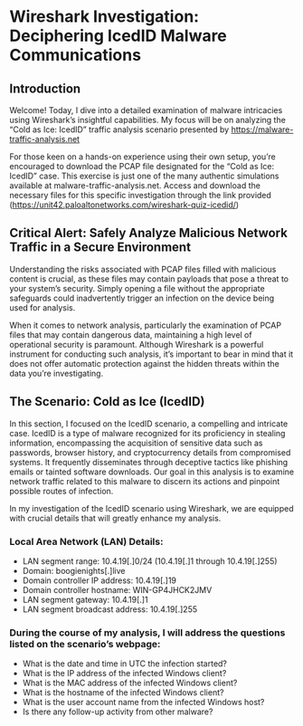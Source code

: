# Wireshark Investigation: Deciphering IcedID Malware Communications

## Introduction
Welcome! Today, I dive into a detailed examination of malware intricacies using Wireshark’s insightful capabilities. My focus will be on analyzing the “Cold as Ice: IcedID” traffic analysis scenario presented by https://malware-traffic-analysis.net

For those keen on a hands-on experience using their own setup, you’re encouraged to download the PCAP file designated for the “Cold as Ice: IcedID” case. This exercise is just one of the many authentic simulations available at malware-traffic-analysis.net. Access and download the necessary files for this specific investigation through the link provided (https://unit42.paloaltonetworks.com/wireshark-quiz-icedid/)

## Critical Alert: Safely Analyze Malicious Network Traffic in a Secure Environment
Understanding the risks associated with PCAP files filled with malicious content is crucial, as these files may contain payloads that pose a threat to your system’s security. Simply opening a file without the appropriate safeguards could inadvertently trigger an infection on the device being used for analysis.

When it comes to network analysis, particularly the examination of PCAP files that may contain dangerous data, maintaining a high level of operational security is paramount. Although Wireshark is a powerful instrument for conducting such analysis, it’s important to bear in mind that it does not offer automatic protection against the hidden threats within the data you’re investigating.

## The Scenario: Cold as Ice (IcedID)

In this section, I focused on the IcedID scenario, a compelling and intricate case. IcedID is a type of malware recognized for its proficiency in stealing information, encompassing the acquisition of sensitive data such as passwords, browser history, and cryptocurrency details from compromised systems. It frequently disseminates through deceptive tactics like phishing emails or tainted software downloads. Our goal in this analysis is to examine network traffic related to this malware to discern its actions and pinpoint possible routes of infection.

In my investigation of the IcedID scenario using Wireshark, we are equipped with crucial details that will greatly enhance my analysis.

### Local Area Network (LAN) Details:
   - LAN segment range: 10.4.19[.]0/24 (10.4.19[.]1 through 10.4.19[.]255)
   - Domain: boogienights[.]live
   - Domain controller IP address: 10.4.19[.]19
   - Domain controller hostname: WIN-GP4JHCK2JMV
   - LAN segment gateway: 10.4.19[.]1
   - LAN segment broadcast address: 10.4.19[.]255

### During the course of my analysis, I will address the questions listed on the scenario’s webpage:
   - What is the date and time in UTC the infection started?
   - What is the IP address of the infected Windows client?
   - What is the MAC address of the infected Windows client?
   - What is the hostname of the infected Windows client?
   - What is the user account name from the infected Windows host?
   - Is there any follow-up activity from other malware?



